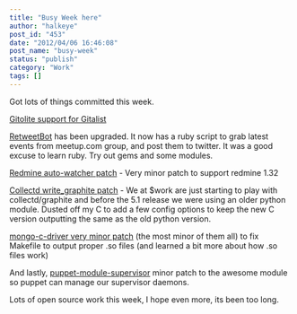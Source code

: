 ```yaml
---
title: "Busy Week here"
author: "halkeye"
post_id: "453"
date: "2012/04/06 16:46:08"
post_name: "busy-week"
status: "publish"
category: "Work"
tags: []
---
```


Got lots of things committed this week.

[Gitolite support for Gitalist](https://github.com/halkeye/Gitalist-Git-CollectionOfRepositories-Gitolite)

[RetweetBot](https://github.com/halkeye/RetweetBot) has been upgraded. It now has a ruby script to grab latest events from meetup.com group, and post them to twitter. It was a good excuse to learn ruby. Try out gems and some modules.

[Redmine auto-watcher patch](https://github.com/halkeye/redmine_auto_watchers) \- Very minor patch to support redmine 1.32

[Collectd write_graphite patch](https://github.com/collectd/collectd/pull/66#issuecomment-4959989) \- We at $work are just starting to play with collectd/graphite and before the 5.1 release we were using an older python module. Dusted off my C to add a few config options to keep the new C version outputting the same as the old python version.

[mongo-c-driver very minor patch](https://github.com/halkeye/mongo-c-driver/commit/a2597976a5771f218aab26e311360a5e6f4a8804) (the most minor of them all) to fix Makefile to output proper .so files (and learned a bit more about how .so files work)

And lastly,
[puppet-module-supervisor](https://github.com/plathrop/puppet-module-supervisor) minor patch to the awesome module so puppet can manage our supervisor daemons.

Lots of open source work this week, I hope even more, its been too long.
